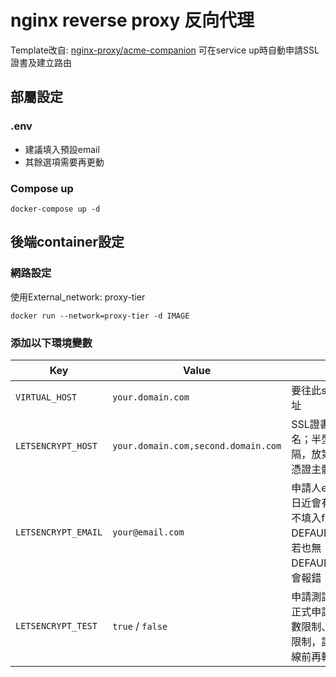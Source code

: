 # nginx reverse proxy 反向代理

Template改自: [nginx-proxy/acme-companion](https://github.com/nginx-proxy/acme-companion/blob/main/docs/Docker-Compose.md#two-containers-example)
可在service up時自動申請SSL證書及建立路由

## 部屬設定

### .env

* 建議填入預設email
* 其餘選項需要再更動

### Compose up

`docker-compose up -d`

## 後端container設定

### 網路設定

使用External_network: proxy-tier

```docker run --network=proxy-tier -d IMAGE```

### 添加以下環境變數

| Key                 | Value                               | 說明                                                                                       |
|---------------------|-------------------------------------|------------------------------------------------------------------------------------------|
| `VIRTUAL_HOST`      | `your.domain.com`                   | 要往此service的網址                                                                        |
| `LETSENCRYPT_HOST`  | `your.domain.com,second.domain.com` | SSL證書網域、別名；半型逗號分隔，放第一個的是憑證主體                                         |
| `LETSENCRYPT_EMAIL` | `your@email.com`                    | 申請人email，到期日近會有通知；若不填入fallback使用DEFAULT_EMAIL；若也無DEFAULT_EMAIL時會報錯 |
| `LETSENCRYPT_TEST`  | `true` / `false`                    | 申請測試證書。因正式申請有嘗試次數限制、申請數量限制，請在最後上線前再轉false                 |
